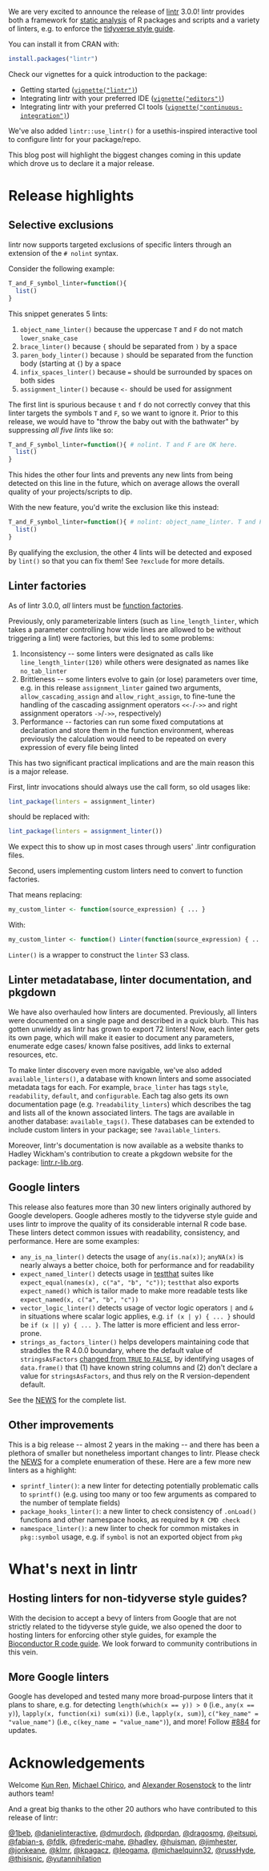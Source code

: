 We are very excited to announce the release of [lintr](https://lintr.r-lib.org) 3.0.0! lintr provides
both a framework for [static analysis](https://www.perforce.com/blog/sca/what-static-analysis) of R packages
and scripts and a variety of linters, e.g. to enforce the [tidyverse style guide](https://style.tidyverse.org/).

You can install it from CRAN with:

```r
install.packages("lintr")
```

Check our vignettes for a quick introduction to the package:
 - Getting started ([`vignette("lintr")`](https://lintr.r-lib.org/articles/lintr.html))
 - Integrating lintr with your preferred IDE ([`vignette("editors")`](https://lintr.r-lib.org/articles/editors.html))
 - Integrating lintr with your preferred CI tools ([`vignette("continuous-integration")`](https://lintr.r-lib.org/articles/continuous-integration.html))

We've also added `lintr::use_lintr()` for a usethis-inspired interactive tool to configure lintr for your package/repo.

This blog post will highlight the biggest changes coming in this update which drove us to declare it a major release.

# Release highlights

## Selective exclusions

lintr now supports targeted exclusions of specific linters through an extension of the `# nolint` syntax.

Consider the following example:

```r
T_and_F_symbol_linter=function(){
  list()
}
```

This snippet generates 5 lints:

 1. `object_name_linter()` because the uppercase `T` and `F` do not match `lower_snake_case`
 2. `brace_linter()` because `{` should be separated from `)` by a space
 3. `paren_body_linter()` because `)` should be separated from the function body (starting at `{`) by a space
 4. `infix_spaces_linter()` because `=` should be surrounded by spaces on both sides
 5. `assignment_linter()` because `<-` should be used for assignment

The first lint is spurious because `t` and `f` do not correctly convey that this linter targets
the symbols `T` and `F`, so we want to ignore it. Prior to this release, we would have to
"throw the baby out with the bathwater" by suppressing _all five lints_ like so:

```r
T_and_F_symbol_linter=function(){ # nolint. T and F are OK here.
  list()
}
```

This hides the other four lints and prevents any new lints from being detected on this line in the future,
which on average allows the overall quality of your projects/scripts to dip.

With the new feature, you'd write the exclusion like this instead:

```r
T_and_F_symbol_linter=function(){ # nolint: object_name_linter. T and F are OK here.
  list()
}
```

By qualifying the exclusion, the other 4 lints will be detected and exposed by `lint()` so
that you can fix them! See `?exclude` for more details.

## Linter factories

As of lintr 3.0.0, _all_ linters must be [function factories](https://adv-r.hadley.nz/function-factories.html).

Previously, only parameterizable linters (such as `line_length_linter`, which takes a parameter controlling how
wide lines are allowed to be without triggering a lint) were factories, but this led to some problems:

 1. Inconsistency -- some linters were designated as calls like `line_length_linter(120)` while others were
    designated as names like `no_tab_linter`
 2. Brittleness -- some linters evolve to gain (or lose) parameters over time, e.g. in this release
    `assignment_linter` gained two arguments, `allow_cascading_assign` and `allow_right_assign`,
    to fine-tune the handling of the cascading assignment operators `<<-`/`->>` and
    right assignment operators `->`/`->>`, respectively)
 3. Performance -- factories can run some fixed computations at declaration and store them in the
    function environment, whereas previously the calculation would need to be repeated on every
    expression of every file being linted

This has two significant practical implications and are the main reason this is a major release.

First, lintr invocations should always use the call form, so old usages like:

```r
lint_package(linters = assignment_linter)
```

should be replaced with:

```r
lint_package(linters = assignment_linter())
```

We expect this to show up in most cases through users' .lintr configuration files.

Second, users implementing custom linters need to convert to function factories.

That means replacing:

```r
my_custom_linter <- function(source_expression) { ... }
```

With:

```r
my_custom_linter <- function() Linter(function(source_expression) { ... }))
```

`Linter()` is a wrapper to construct the `linter` S3 class.

## Linter metadatabase, linter documentation, and pkgdown

We have also overhauled how linters are documented. Previously, all linters
were documented on a single page and described in a quick blurb. This has
gotten unwieldy as lintr has grown to export 72 linters! Now, each linter gets its own
page, which will make it easier to document any parameters, enumerate edge cases/
known false positives, add links to external resources, etc.

To make linter discovery even more navigable, we've also added `available_linters()`, a
database with known linters and some associated metadata tags for each.
For example, `brace_linter` has tags `style`, `readability`, `default`, and `configurable`.
Each tag also gets its own documentation page (e.g. `?readability_linters`) which describes the tag
and lists all of the known associated linters. The tags are available in another database:
`available_tags()`. These databases can be extended to include custom linters in your package;
see `?available_linters`.

Moreover, lintr's documentation is now available as a website thanks to
Hadley Wickham's contribution to create a pkgdown website for the package:
[lintr.r-lib.org](https://lintr.r-lib.org).

## Google linters

This release also features more than 30 new linters originally authored by Google developers.
Google adheres mostly to the tidyverse style guide and uses lintr to improve the quality
of its considerable internal R code base. These linters detect common issues with
readability, consistency, and performance. Here are some examples:

 - `any_is_na_linter()` detects the usage of `any(is.na(x))`; `anyNA(x)` is nearly always a better choice,
   both for performance and for readability
 - `expect_named_linter()` detects usage in [testthat](http://testthat.r-lib.org/) suites like
   `expect_equal(names(x), c("a", "b", "c"))`; `testthat` also exports `expect_named()` which is
   tailor made to make more readable tests like `expect_named(x, c("a", "b", "c"))`
 - `vector_logic_linter()` detects usage of vector logic operators `|` and `&` in situations where
   scalar logic applies, e.g. `if (x | y) { ... }` should be `if (x || y) { ... }`. The latter
   is more efficient and less error-prone.
 - `strings_as_factors_linter()` helps developers maintaining code that straddles the R 4.0.0 boundary,
   where the default value of `stringsAsFactors`
   [changed from `TRUE` to `FALSE`](https://developer.r-project.org/Blog/public/2020/02/16/stringsasfactors/),
   by identifying usages of `data.frame()` that (1) have known string columns and (2) don't declare
   a value for `stringsAsFactors`, and thus rely on the R version-dependent default.

See the [NEWS](https://lintr.r-lib.org/news/index.html#google-linters-development-version) for the complete list.

## Other improvements

This is a big release -- almost 2 years in the making -- and there has been a plethora of smaller
but nonetheless important changes to lintr. Please check the
[NEWS](https://lintr.r-lib.org/news/index.html#lintr-development-version)
for a complete enumeration of these. Here are a few more new linters as a highlight:

 - `sprintf_linter()`: a new linter for detecting potentially problematic calls to `sprintf()` (e.g.
   using too many or too few arguments as compared to the number of template fields)
 - `package_hooks_linter()`: a new linter to check consistency of `.onLoad()` functions and
   other namespace hooks, as required by `R CMD check`
 - `namespace_linter()`: a new linter to check for common mistakes in `pkg::symbol` usage, e.g.
   if `symbol` is not an exported object from `pkg`

# What's next in lintr

## Hosting linters for non-tidyverse style guides?

With the decision to accept a bevy of linters from Google that are not strictly related to the tidyverse
style guide, we also opened the door to hosting linters for enforcing other style guides, for example
the [Bioconductor R code guide](https://contributions.bioconductor.org/r-code.html). We look forward to
community contributions in this vein.

## More Google linters

Google has developed and tested many more broad-purpose linters that it plans to share, e.g. for
detecting `length(which(x == y)) > 0` (i.e., `any(x == y)`), `lapply(x, function(xi) sum(xi))`
(i.e., `lapply(x, sum)`), `c("key_name" = "value_name")` (i.e., `c(key_name = "value_name")`),
and more! Follow [#884](https://github.com/r-lib/lintr/issues/884) for updates.

# Acknowledgements

Welcome [Kun Ren](@renkun-ken), [Michael Chirico](@MichaelChirico),
and [Alexander Rosenstock](@AshesITR) to the lintr authors team!

And a great big thanks to the other 20 authors who have contributed to this release of lintr:

[@1beb](https://github.com/1beb), [@danielinteractive](https://github.com/danielinteractive),
[@dmurdoch](https://github.com/dmurdoch), [@dpprdan](https://github.com/dpprdan),
[@dragosmg](https://github.com/dragosmg), [@eitsupi](https://github.com/eitsupi),
[@fabian-s](https://github.com/fabian-s), [@fdlk](https://github.com/fdlk),
[@frederic-mahe](https://github.com/frederic-mahe), [@hadley](https://github.com/hadley),
[@huisman](https://github.com/huisman), [@jimhester](https://github.com/jimhester),
[@jonkeane](https://github.com/jonkeane), [@klmr](https://github.com/klmr),
[@kpagacz](https://github.com/kpagacz), [@leogama](https://github.com/leogama),
[@michaelquinn32](https://github.com/michaelquinn32), [@russHyde](https://github.com/russHyde),
[@thisisnic](https://github.com/thisisnic), [@yutannihilation](https://github.com/yutannihilation)
